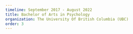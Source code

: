 ```yaml
---
timeline: September 2017 - August 2022
title: Bachelor of Arts in Psychology
organization: The University Of British Columbia (UBC)
order: 3
---
```

